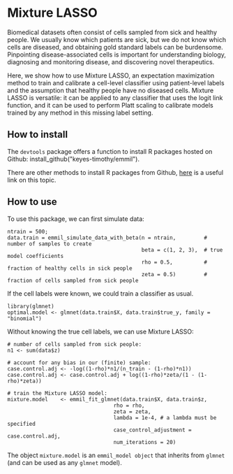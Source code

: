 # Mixture LASSO

Biomedical datasets often consist of cells sampled from sick and healthy people. We usually know which patients are sick, but we do not know which cells are diseased, and obtaining gold standard labels can be burdensome. Pinpointing disease-associated cells is important for understanding biology, diagnosing and monitoring disease, and discovering novel therapeutics. 

Here, we show how to use Mixture LASSO, an expectation maximization method to train and calibrate a cell-level classifier using patient-level labels and the assumption that healthy people have no diseased cells. Mixture LASSO is versatile: it can be applied to any classifier that uses the logit link function, and it can be used to perform Platt scaling to calibrate models trained by any method in this missing label setting. 

## How to install
The `devtools` package offers a function to install R packages hosted on Github:
install_github("keyes-timothy/emmil").

There are other methods to install R packages from Github, [here](https://cran.r-project.org/web/packages/githubinstall/vignettes/githubinstall.html) is a useful link on this topic.

## How to use
To use this package, we can first simulate data:

```
ntrain = 500;
data.train = emmil_simulate_data_with_beta(n = ntrain,         # number of samples to create
                                           beta = c(1, 2, 3),  # true model coefficients
                                           rho = 0.5,          # fraction of healthy cells in sick people
                                           zeta = 0.5)         # fraction of cells sampled from sick people   
```

If the cell labels were known, we could train a classifier as usual.
```
library(glmnet)
optimal.model <- glmnet(data.train$X, data.train$true_y, family = "binomial")
```

Without knowing the true cell labels, we can use Mixture LASSO:
```
# number of cells sampled from sick people:
n1 <- sum(data$z) 

# account for any bias in our (finite) sample:
case.control.adj <- -log((1-rho)*n1/(n_train - (1-rho)*n1))
case.control.adj <- case.control.adj + log((1-rho)*zeta/(1 - (1-rho)*zeta)) 

# train the Mixture LASSO model:
mixture.model    <- emmil_fit_glmnet(data.train$X, data.train$z, 
                                  rho = rho,
                                  zeta = zeta, 
                                  lambda = 1e-4, # a lambda must be specified
                                  case_control_adjustment = case.control.adj,
                                  num_iterations = 20)
```

The object `mixture.model` is an `emmil_model object` that inherits from `glmnet` (and can be used as any `glmnet` model).

